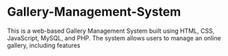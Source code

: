 # Gallery-Management-System
This is a web-based Gallery Management System built using HTML, CSS, JavaScript, MySQL, and PHP. The system allows users to manage an online gallery, including features
